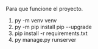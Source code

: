Para que funcione el proyecto.

1. py -m venv venv
2. py -m pip install pip --upgrade
3. pip install -r requirements.txt
4. py manage.py runserver

